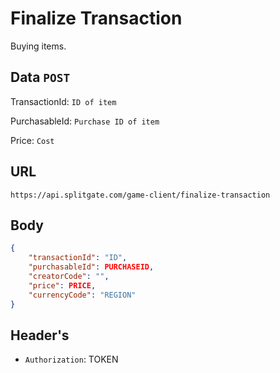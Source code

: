 # Finalize Transaction
Buying items.

## Data `POST`
TransactionId: `ID of item`

PurchasableId: `Purchase ID of item`

Price: `Cost`

## URL

`https://api.splitgate.com/game-client/finalize-transaction`

## Body
```json
{
	"transactionId": "ID",
	"purchasableId": PURCHASEID,
	"creatorCode": "",
	"price": PRICE,
	"currencyCode": "REGION"
}
```

## Header's
- `Authorization`: TOKEN